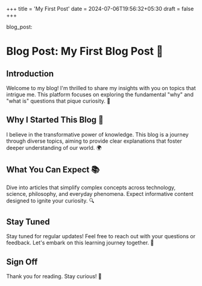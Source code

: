 +++
title = 'My First Post'
date = 2024-07-06T19:56:32+05:30
draft = false
+++


blog_post:


# Blog Post: My First Blog Post 📝

## Introduction
Welcome to my blog! I'm thrilled to share my insights with you on topics that intrigue me. This platform focuses on exploring the fundamental "why" and "what is" questions that pique curiosity. 🌟

## Why I Started This Blog 🚀
I believe in the transformative power of knowledge. This blog is a journey through diverse topics, aiming to provide clear explanations that foster deeper understanding of our world. 🌍

## What You Can Expect 📚
Dive into articles that simplify complex concepts across technology, science, philosophy, and everyday phenomena. Expect informative content designed to ignite your curiosity. 🔍

## Stay Tuned
Stay tuned for regular updates! Feel free to reach out with your questions or feedback. Let's embark on this learning journey together. 🌟

## Sign Off
Thank you for reading. Stay curious! 🌟

